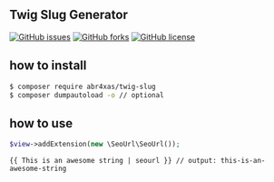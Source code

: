 ## Twig Slug Generator

[![GitHub issues](https://img.shields.io/github/issues/abr4xas/twig-slug.svg?style=flat-square)](https://github.com/abr4xas/twig-slug/issues) [![GitHub forks](https://img.shields.io/github/forks/abr4xas/twig-slug.svg?style=flat-square)](https://github.com/abr4xas/twig-slug/network) [![GitHub license](https://img.shields.io/badge/license-MIT-blue.svg?style=flat-square)](https://raw.githubusercontent.com/abr4xas/twig-slug/master/LICENSE)


## how to install

```bash
$ composer require abr4xas/twig-slug
$ composer dumpautoload -o // optional
```


## how to use 

```php
$view->addExtension(new \SeoUrl\SeoUrl());
```

```
{{ This is an awesome string | seourl }} // output: this-is-an-awesome-string
```
